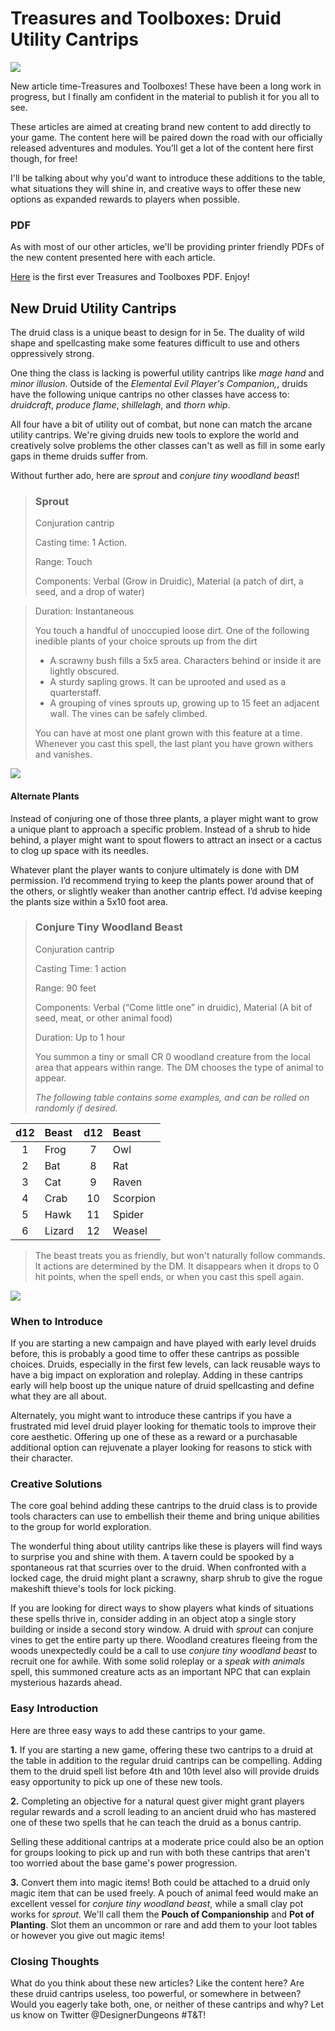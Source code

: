 # Treasures and Toolboxes: Druid Utility Cantrips  
<img src="http://www.wallpapermaiden.com/wallpaper/15690/download/2048x1536/elf-fantasy-women-squirrel-blue-eyes-tattoo.jpg">

New article time-Treasures and Toolboxes! These have been a long work in progress, but I finally am confident in the material to publish it for you all to see.

These articles are aimed at creating brand new content to add directly to your game. The content here will be paired down the road with our officially released adventures and modules. You’ll get a lot of the content here first though, for free!

I'll be talking about why you'd want to introduce these additions to the table, what situations they will shine in, and creative ways to offer these new options as expanded rewards to players when possible.

### PDF
As with most of our other articles, we'll be providing printer friendly PDFs of the new content presented here with each article.

[Here]() is the first ever Treasures and Toolboxes PDF. Enjoy!
 
## New Druid Utility Cantrips
The druid class is a unique beast to design for in 5e. The duality of wild shape and spellcasting make some features difficult to use and others oppressively strong.

One thing the class is lacking is powerful utility cantrips like *mage hand* and *minor illusion*. Outside of the *Elemental Evil Player's Companion,*, druids have the following unique cantrips no other classes have access to: *druidcraft*, *produce flame*, *shillelagh*, and *thorn whip*.

All four have a bit of utility out of combat, but none can match the arcane utility cantrips. We're giving druids new tools to explore the world and creatively solve problems the other classes can't as well as fill in some early gaps in theme druids suffer from.

Without further ado, here are *sprout* and *conjure tiny woodland beast*!

>### Sprout
> Conjuration cantrip
>
> Casting time: 1 Action.
>
> Range: Touch
>
> Components: Verbal (Grow in Druidic), Material (a patch of dirt, a seed, and a drop of water)

> Duration: Instantaneous 
>
> You touch a handful of unoccupied loose dirt. One of the following inedible plants of your choice sprouts up from the dirt
>- A scrawny bush fills a 5x5  area. Characters behind or inside it are lightly obscured. 
>- A sturdy sapling grows. It can be uprooted and used as a quarterstaff.
>- A grouping of vines sprouts up, growing up to 15 feet an adjacent wall. The vines can be safely climbed.
>
> You can have at most one plant grown with this feature at a time. Whenever you cast this spell, the last plant you have grown withers and vanishes.

<img src="https://cache.desktopnexus.com/thumbseg/2298/2298808-bigthumbnail.jpg">

#### Alternate Plants
 Instead of conjuring one of those three plants, a player might want to grow a unique plant to approach a specific problem. Instead of a shrub to hide behind, a player might want to spout flowers to attract an insect or a cactus to clog up space with its needles.

Whatever plant the player wants to conjure ultimately is done with DM permission. I’d recommend trying to keep the plants power around that of the others, or slightly weaker than another cantrip effect. I’d advise keeping the plants size within a 5x10 foot area. 

>### Conjure Tiny Woodland Beast
>Conjuration cantrip
>
>Casting Time: 1 action
>
>Range: 90 feet
>
>Components: Verbal (“Come little one” in druidic), Material (A bit of seed, meat, or other animal food)
>
>Duration: Up to 1 hour
>
>You summon a tiny or small CR 0 woodland creature from the local area that appears within range. The DM chooses the type of animal to appear.
>
>*The following table contains some examples, and can be rolled on randomly if desired.*

|d12|Beast| d12| Beast
|:--:|:--|:--:|:--
|1| Frog|7| Owl|
|2| Bat|8|Rat|
|3| Cat|9|Raven|
|4| Crab|10|Scorpion|
|5| Hawk|11|Spider|
|6| Lizard|12|Weasel|

>The beast treats you as friendly, but won't naturally follow commands. It actions are determined by the DM. It disappears when it drops to 0 hit points, when the spell ends, or when you cast this spell again. 
>

<img src= "https://i.pinimg.com/originals/e6/10/24/e61024581d79be48cc3ee23f818559c1.jpg">

### When to Introduce
If you are starting a new campaign and have played with early level druids before, this is probably a good time to offer these cantrips as possible choices. Druids, especially in the first few levels, can lack reusable ways to have a big impact on exploration and roleplay. Adding in these cantrips early will help boost up the unique nature of druid spellcasting and define what they are all about.

Alternately, you might want to introduce these cantrips if you have a frustrated mid level druid player looking for thematic tools to improve their core aesthetic. Offering up one of these as a reward or a purchasable additional option can rejuvenate a player looking for reasons to stick with their character.


### Creative Solutions
The core goal behind adding these cantrips to the druid class is to provide tools characters can use to embellish their theme and bring unique abilities to the group for world exploration.

The wonderful thing about utility cantrips like these is players will find ways to surprise you and shine with them. A tavern could be spooked by a spontaneous rat that scurries over to the druid. When confronted with a locked cage, the druid might plant a scrawny, sharp shrub to give the rogue makeshift thieve's tools for lock picking.

If you are looking for direct ways to show players what kinds of situations these spells thrive in, consider adding in an object atop a single story building or inside a second story window. A druid with *sprout* can conjure vines to get the entire party up there. Woodland creatures fleeing from the woods unexpectedly could be a call to use *conjure tiny woodland beast* to recruit one for awhile. With some solid roleplay or a *speak with animals* spell, this summoned creature acts as an important NPC that can explain mysterious hazards ahead.

### Easy Introduction
Here are three easy ways to add these cantrips to your game.


**1.** If you are starting a new game, offering these two cantrips to a druid at the table in addition to the regular druid cantrips can be compelling. Adding them to the druid spell list before 4th and 10th level also will provide druids easy opportunity to pick up one of these new tools.

**2.** Completing an objective for a natural quest giver might grant players regular rewards and a scroll leading to an ancient druid who has mastered one of these two spells that he can teach the druid as a bonus cantrip.

Selling these additional cantrips at a moderate price could also be an option for groups looking to pick up and run with both these cantrips that aren't too worried about the base game's power progression.

**3.** Convert them into magic items! Both could be attached to a druid only magic item that can be used freely. A pouch of animal feed would make an excellent vessel for *conjure tiny woodland beast*, while a small clay pot works for *sprout*. We'll call them the **Pouch of Companionship** and **Pot of Planting**. Slot them an uncommon or rare and add them to your loot tables or however you give out magic items!

### Closing Thoughts
What do you think about these new articles? Like the content here? Are these druid cantrips useless, too powerful, or somewhere in between? Would you eagerly take both, one, or neither of these cantrips and why? Let us know on Twitter @DesignerDungeons #T&T!






